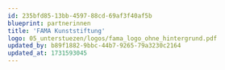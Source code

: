 ```yaml
---
id: 235bfd85-13bb-4597-88cd-69af3f40af5b
blueprint: partnerinnen
title: 'FAMA Kunststiftung'
logo: 05_unterstuezen/logos/fama_logo_ohne_hintergrund.pdf
updated_by: b89f1882-9bbc-44b7-9265-79a3230c2164
updated_at: 1731593045
---
```

